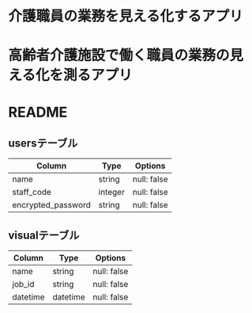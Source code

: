 # 介護職員の業務を見える化するアプリ

# 高齢者介護施設で働く職員の業務の見える化を測るアプリ

# README

##  usersテーブル


| Column             | Type   | Options     |
| ------------------ | ------ | ----------- |
| name               | string | null: false |
| staff_code              | integer | null: false |
| encrypted_password | string | null: false |


## visualテーブル

| Column             | Type   | Options     |
| ------------------ | ------ | ----------- |
| name               | string | null: false |
| job_id              | string | null: false |
| datetime               |  datetime   | null: false |



